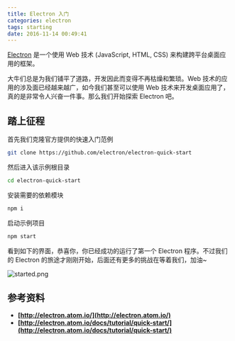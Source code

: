 ```yaml
---
title: Electron 入门
categories: electron
tags: starting
date: 2016-11-14 00:49:41
---
```



[Electron](http://electron.atom.io/) 是一个使用 Web 技术 (JavaScript, HTML, CSS) 来构建跨平台桌面应用的框架。

<!--more-->

大牛们总是为我们铺平了道路，开发因此而变得不再枯燥和繁琐。Web 技术的应用的涉及面已经越来越广，如今我们甚至可以使用 Web 技术来开发桌面应用了，真的是非常令人兴奋一件事。那么我们开始探索 Electron 吧。


## 踏上征程

首先我们克隆官方提供的快速入门范例

```bash
git clone https://github.com/electron/electron-quick-start
```

然后进入该示例根目录

```bash
cd electron-quick-start
```

安装需要的依赖模块

```bash
npm i
```

启动示例项目

```bash
npm start
```

看到如下的界面，恭喜你，你已经成功的运行了第一个 Electron 程序。不过我们的 Electron 的旅途才刚刚开始，后面还有更多的挑战在等着我们，加油~

![started.png](./started.png)

## 参考资料

* **[http://electron.atom.io/](http://electron.atom.io/)**
* **[http://electron.atom.io/docs/tutorial/quick-start/](http://electron.atom.io/docs/tutorial/quick-start/)**
